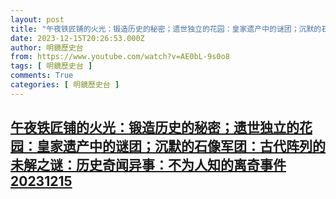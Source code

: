 ```yaml
---
layout: post
title: "午夜铁匠铺的火光：锻造历史的秘密；遗世独立的花园：皇家遗产中的谜团；沉默的石像军团：古代阵列的未解之谜：历史奇闻异事：不为人知的离奇事件20231215"
date: 2023-12-15T20:26:53.000Z
author: 明鏡歷史台
from: https://www.youtube.com/watch?v=AE0bL-9s0o8
tags: [ 明鏡歷史台 ]
comments: True
categories: [ 明鏡歷史台 ]
---
```

<!--1702672013000-->
[午夜铁匠铺的火光：锻造历史的秘密；遗世独立的花园：皇家遗产中的谜团；沉默的石像军团：古代阵列的未解之谜：历史奇闻异事：不为人知的离奇事件20231215](https://www.youtube.com/watch?v=AE0bL-9s0o8)
------

<div>

</div>
